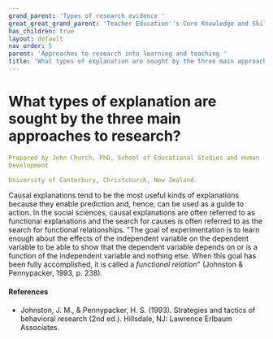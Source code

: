 ```yaml
---
grand_parent: 'Types of research evidence '
great_great_grand_parent: 'Teacher Education''s Core Knowledge and Skills.'
has_children: true
layout: default
nav_order: 5
parent: 'Approaches to research into learning and teaching '
title: 'What types of explanation are sought by the three main approaches to research? '
---
```

# What types of explanation are sought by the three main approaches to research?


```yaml
Prepared by John Church, PhD, School of Educational Studies and Human
Development

University of Canterbury, Christchurch, New Zealand.
```


Causal explanations tend to be the most useful kinds of explanations
because they enable prediction and, hence, can be used as a guide to
action. In the social sciences, causal explanations are often referred
to as functional explanations and the search for causes is often
referred to as the search for functional relationships. "The goal of
experimentation is to learn enough about the effects of the independent
variable on the dependent variable to be able to show that the dependent
variable depends on or is a function of the independent variable and
nothing else. When this goal has been fully accomplished, it is called a
*functional relation*" (Johnston & Pennypacker, 1993, p. 238).


#### References

-   Johnston, J. M., & Pennypacker, H. S. (1993). Strategies and tactics
    of behavioral research (2nd ed.). Hillsdale, NJ: Lawrence Erlbaum
    Associates.
